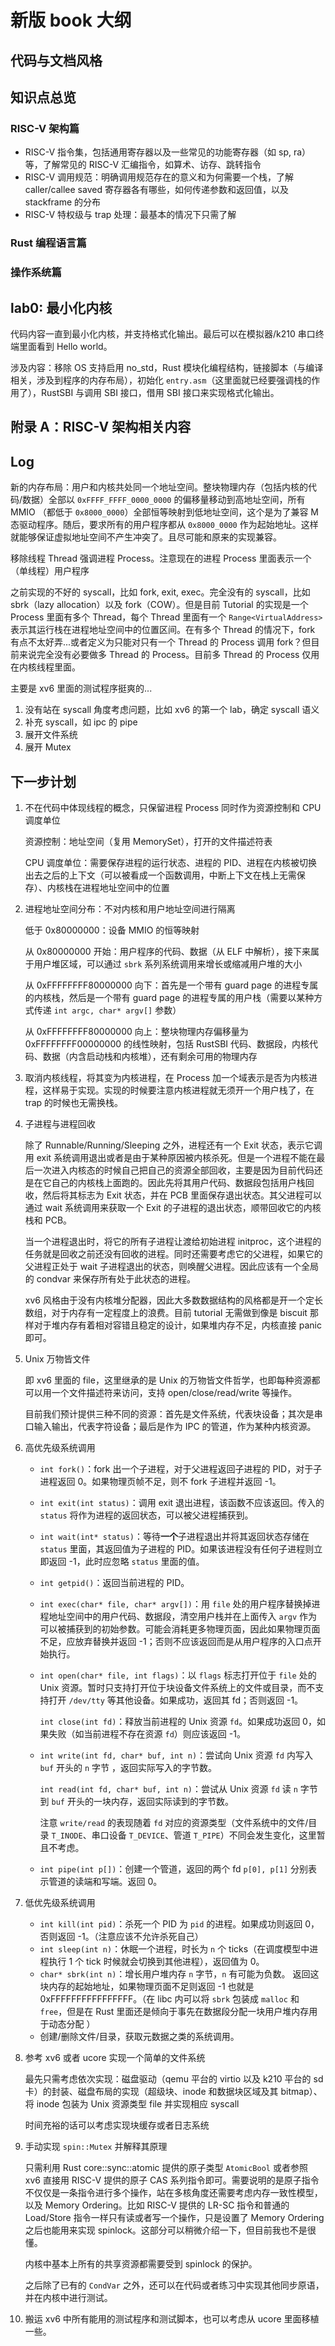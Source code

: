 # 新版 book 大纲

## 代码与文档风格



## 知识点总览

### RISC-V 架构篇

* RISC-V 指令集，包括通用寄存器以及一些常见的功能寄存器（如 sp, ra）等，了解常见的 RISC-V 汇编指令，如算术、访存、跳转指令
* RISC-V 调用规范：明确调用规范存在的意义和为何需要一个栈，了解 caller/callee saved 寄存器各有哪些，如何传递参数和返回值，以及 stackframe 的分布
* RISC-V 特权级与 trap 处理：最基本的情况下只需了解

### Rust 编程语言篇

### 操作系统篇

## lab0: 最小化内核

代码内容一直到最小化内核，并支持格式化输出。最后可以在模拟器/k210 串口终端里面看到 Hello world。

涉及内容：移除 OS 支持启用 no_std，Rust 模块化编程结构，链接脚本（与编译相关，涉及到程序的内存布局），初始化 `entry.asm`（这里面就已经要强调栈的作用了），RustSBI 与调用 SBI 接口，借用 SBI 接口来实现格式化输出。

## 附录 A：RISC-V 架构相关内容

## Log

新的内存布局：用户和内核共处同一个地址空间。整块物理内存（包括内核的代码/数据）全部以 $\mathtt{0xFFFF\_FFFF\_0000\_0000}$ 的偏移量移动到高地址空间，所有 MMIO （都低于 $\mathtt{0x8000\_0000}$）全部恒等映射到低地址空间，这个是为了兼容 M 态驱动程序。随后，要求所有的用户程序都从 $\mathtt{0x8000\_0000}$ 作为起始地址。这样就能够保证虚拟地址空间不产生冲突了。且尽可能和原来的实现兼容。

移除线程 Thread 强调进程 Process。注意现在的进程 Process 里面表示一个（单线程）用户程序

之前实现的不好的 syscall，比如 fork, exit, exec。完全没有的 syscall，比如 sbrk（lazy allocation）以及 fork（COW）。但是目前 Tutorial 的实现是一个 Process 里面有多个 Thread，每个 Thread 里面有一个 `Range<VirtualAddress>` 表示其运行栈在进程地址空间中的位置区间。在有多个 Thread 的情况下，fork 有点不太好弄...或者定义为只能对只有一个 Thread 的 Process 调用 fork？但目前来说完全没有必要做多 Thread 的 Process。目前多 Thread 的 Process 仅用在内核线程里面。

主要是 xv6 里面的测试程序挺爽的...

1. 没有站在 syscall 角度考虑问题，比如 xv6 的第一个 lab，确定 syscall 语义
2. 补充 syscall，如 ipc 的 pipe
3. 展开文件系统
4. 展开 Mutex

## 下一步计划

1. 不在代码中体现线程的概念，只保留进程 Process 同时作为资源控制和 CPU 调度单位

   资源控制：地址空间（复用 MemorySet），打开的文件描述符表

   CPU 调度单位：需要保存进程的运行状态、进程的 PID、进程在内核被切换出去之后的上下文（可以被看成一个函数调用，中断上下文在栈上无需保存）、内核栈在进程地址空间中的位置

2. 进程地址空间分布：不对内核和用户地址空间进行隔离

   低于 0x80000000：设备 MMIO 的恒等映射

   从 0x80000000 开始：用户程序的代码、数据（从 ELF 中解析），接下来属于用户堆区域，可以通过 `sbrk` 系列系统调用来增长或缩减用户堆的大小

   从 0xFFFFFFFF80000000 向下：首先是一个带有 guard page 的进程专属的内核栈，然后是一个带有 guard page 的进程专属的用户栈（需要以某种方式传递 `int argc, char* argv[]` 参数）

   从 0xFFFFFFFF80000000 向上：整块物理内存偏移量为 0xFFFFFFFF00000000 的线性映射，包括 RustSBI 代码、数据段，内核代码、数据（内含启动栈和内核堆），还有剩余可用的物理内存

3. 取消内核线程，将其变为内核进程，在 Process 加一个域表示是否为内核进程，这样易于实现。实现的时候要注意内核进程就无须开一个用户栈了，在 trap 的时候也无需换栈。

4. 子进程与进程回收

   除了 Runnable/Running/Sleeping 之外，进程还有一个 Exit 状态，表示它调用 exit 系统调用退出或者是由于某种原因被内核杀死。但是一个进程不能在最后一次进入内核态的时候自己把自己的资源全部回收，主要是因为目前代码还是在它自己的内核栈上面跑的。因此先将其用户代码、数据段包括用户栈回收，然后将其标志为 Exit 状态，并在 PCB 里面保存退出状态。其父进程可以通过 wait 系统调用来获取一个 Exit 的子进程的退出状态，顺带回收它的内核栈和 PCB。

   当一个进程退出时，将它的所有子进程让渡给初始进程 initproc，这个进程的任务就是回收之前还没有回收的进程。同时还需要考虑它的父进程，如果它的父进程正处于 wait 子进程退出的状态，则唤醒父进程。因此应该有一个全局的 condvar 来保存所有处于此状态的进程。

   xv6 风格由于没有内核堆分配器，因此大多数数据结构的风格都是开一个定长数组，对于内存有一定程度上的浪费。目前 tutorial 无需做到像是 biscuit 那样对于堆内存有着相对容错且稳定的设计，如果堆内存不足，内核直接 panic 即可。

5. Unix 万物皆文件

   即 xv6 里面的 file，这里继承的是 Unix 的万物皆文件哲学，也即每种资源都可以用一个文件描述符来访问，支持 open/close/read/write 等操作。

   目前我们预计提供三种不同的资源：首先是文件系统，代表块设备；其次是串口输入输出，代表字符设备；最后是作为 IPC 的管道，作为某种内核资源。

6. 高优先级系统调用

   * `int fork()`：fork 出一个子进程，对于父进程返回子进程的 PID，对于子进程返回 0。如果物理页帧不足，则不 fork 子进程并返回 -1。

   * `int exit(int status)`：调用 exit 退出进程，该函数不应该返回。传入的 `status` 将作为进程的返回状态，可以被父进程捕获到。

   * `int wait(int* status)`：等待**一个**子进程退出并将其返回状态存储在 `status` 里面，其返回值为子进程的 PID。如果该进程没有任何子进程则立即返回 -1，此时应忽略 `status` 里面的值。

   * `int getpid()`：返回当前进程的 PID。

   * `int exec(char* file, char* argv[])`：用 `file` 处的用户程序替换掉进程地址空间中的用户代码、数据段，清空用户栈并在上面传入 `argv` 作为可以被捕获到的初始参数。可能会消耗更多物理页面，因此如果物理页面不足，应放弃替换并返回 -1；否则不应该返回而是从用户程序的入口点开始执行。

   * `int open(char* file, int flags)`：以 `flags` 标志打开位于 `file` 处的 Unix 资源。暂时只支持打开位于块设备文件系统上的文件或目录，而不支持打开 `/dev/tty` 等其他设备。如果成功，返回其 fd；否则返回 -1。

     `int close(int fd)`：释放当前进程的 Unix 资源 `fd`。如果成功返回 0，如果失败（如当前进程不存在资源 `fd`）则应该返回 -1。

   * `int write(int fd, char* buf, int n)`：尝试向 Unix 资源 `fd` 内写入 `buf` 开头的 `n` 字节 ，返回实际写入的字节数。

     `int read(int fd, char* buf, int n)`：尝试从 Unix 资源 `fd` 读 `n` 字节到 `buf` 开头的一块内存，返回实际读到的字节数。

     注意 `write/read` 的表现随着 `fd` 对应的资源类型（文件系统中的文件/目录 `T_INODE`、串口设备 `T_DEVICE`、管道 `T_PIPE`）不同会发生变化，这里暂且不考虑。

   * `int pipe(int p[])`：创建一个管道，返回的两个 fd `p[0], p[1]` 分别表示管道的读端和写端。返回 0。

7. 低优先级系统调用

   * `int kill(int pid)`：杀死一个 PID 为 `pid` 的进程。如果成功则返回 0，否则返回 -1。（注意应该不允许杀死自己）
   * `int sleep(int n)`：休眠一个进程，时长为 `n` 个 ticks（在调度模型中进程执行 1 个 tick 时候就会切换到其他进程），返回值为 0。
   * `char* sbrk(int n)`：增长用户堆内存 `n` 字节，`n` 有可能为负数。 返回这块内存的起始地址，如果物理页面不足则返回 -1 也就是 0xFFFFFFFFFFFFFFFF。（在 libc 内可以将 `sbrk` 包装成 `malloc` 和 `free`，但是在 Rust 里面还是倾向于事先在数据段分配一块用户堆内存用于动态分配 ）
   * 创建/删除文件/目录，获取元数据之类的系统调用。

8. 参考 xv6 或者 ucore 实现一个简单的文件系统

   最先只需考虑依次实现：磁盘驱动（qemu 平台的 virtio 以及 k210 平台的 sd 卡）的封装、磁盘布局的实现（超级块、inode 和数据块区域及其 bitmap）、将 inode 包装为 Unix 资源类型 file 并实现相应 syscall

   时间充裕的话可以考虑实现块缓存或者日志系统

9. 手动实现 `spin::Mutex` 并解释其原理

   只需利用 Rust core::sync::atomic 提供的原子类型 `AtomicBool` 或者参照 xv6 直接用 RISC-V 提供的原子 CAS 系列指令即可。需要说明的是原子指令不仅仅是一条指令进行多个操作，站在多核角度还需要考虑内存一致性模型，以及 Memory Ordering。比如 RISC-V 提供的 LR-SC 指令和普通的 Load/Store 指令一样只有读或者写一个操作，只是设置了 Memory Ordering 之后也能用来实现 spinlock。这部分可以稍微介绍一下，但目前我也不是很懂。

   内核中基本上所有的共享资源都需要受到 spinlock 的保护。

   之后除了已有的 `CondVar` 之外，还可以在代码或者练习中实现其他同步原语，并在内核中进行测试。

10. 搬运 xv6 中所有能用的测试程序和测试脚本，也可以考虑从 ucore 里面移植一些。

